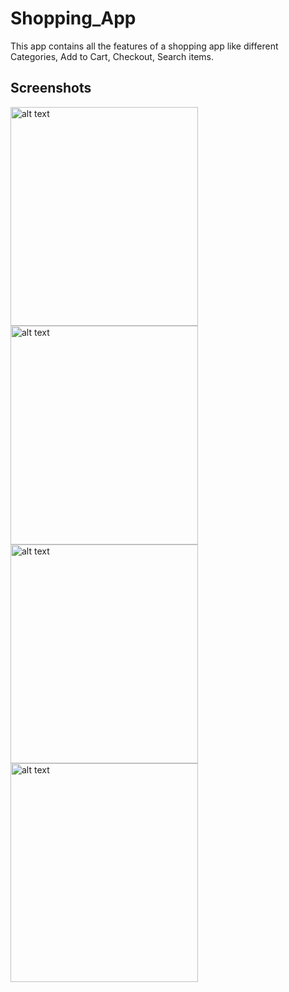 # Shopping_App
This app contains all the features of a shopping app like different Categories, Add to Cart, Checkout, Search items.

## Screenshots
<img src="https://user-images.githubusercontent.com/64039031/134797379-63fa223c-1bce-42d0-8f9e-ccf4f03b174b.jpeg" alt="alt text" width="300" height="350">
<img src="https://user-images.githubusercontent.com/64039031/134797383-1e7773a3-f2d9-4c2f-83be-9717256eb404.jpeg" alt="alt text" width="300" height="350">
<img src="https://user-images.githubusercontent.com/64039031/134797385-8f17d857-5182-4295-ad29-1f4570aa0e74.jpeg" alt="alt text" width="300" height="350">
<img src="https://user-images.githubusercontent.com/64039031/134797386-2f694a4b-5314-492f-95a0-07ac641c4661.jpeg" alt="alt text" width="300" height="350">

